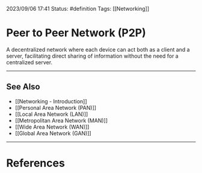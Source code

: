 2023/09/06 17:41
Status: #definition
Tags: [[Networking]]

# Peer to Peer Network (P2P)

A decentralized network where each device can act both as a client and a server, facilitating direct sharing of information without the need for a centralized server.

---
## See Also
- [[Networking - Introduction]]
- [[Personal Area Network (PAN)]]
- [[Local Area Network (LAN)]]
- [[Metropolitan Area Network (MAN)]]
- [[Wide Area Network (WAN)]]
- [[Global Area Network (GAN)]]

---
# References
